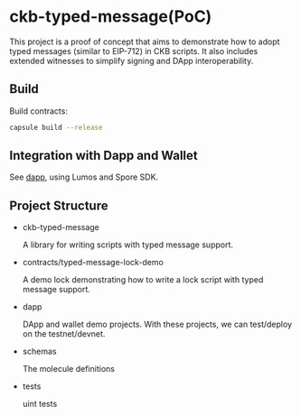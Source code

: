 # ckb-typed-message(PoC)
This project is a proof of concept that aims to demonstrate how to adopt typed
messages (similar to EIP-712) in CKB scripts. It also includes extended
witnesses to simplify signing and DApp interoperability.


## Build
Build contracts:

```sh
capsule build --release
```

## Integration with Dapp and Wallet
See [dapp](./dapp/README.md), using Lumos and Spore SDK.


## Project Structure
* ckb-typed-message

    A library for writing scripts with typed message support.

* contracts/typed-message-lock-demo

    A demo lock demonstrating how to write a lock script with typed message support.

* dapp

    DApp and wallet demo projects. With these projects, we can test/deploy on the testnet/devnet.

* schemas

    The molecule definitions

* tests

    uint tests
